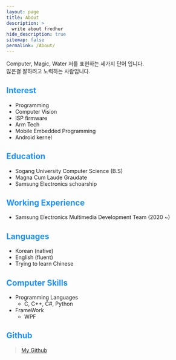 ```yaml
---
layout: page
title: About
description: >
  write about fredhur
hide_description: true
sitemap: false
permalink: /About/
---
```


Computer, Magic, Water 
저를 표현하는 세가지 단어 입니다. <br>많은걸 잘하려고 노력하는 사람입니다.

## <font color="dodgerblue">Interest</font>

+ Programming
+ Computer Vision
+ ISP firmware
+ Arm Tech
+ Mobile Embedded Programming
+ Android kernel

## <font color="dodgerblue">Education</font>
+ Sogang University Computer Science (B.S)
+ Magna Cum Laude Graudate
+ Samsung Electronics schoarship


## <font color="dodgerblue">Working Experience</font>
+ Samsung Electronics Multimedia Development Team (2020 ~)

## <font color="dodgerblue">Languages</font>
+ Korean (native)
+ English (fluent)
+ Trying to learn Chinese

## <font color="dodgerblue">Computer Skills</font>
- Programming Languages
   - C, C++, C#, Python
- FrameWork
   - WPF 

## <font color="dodgerblue">Github</font>

> [My Github](https://github.com/fredhur)



